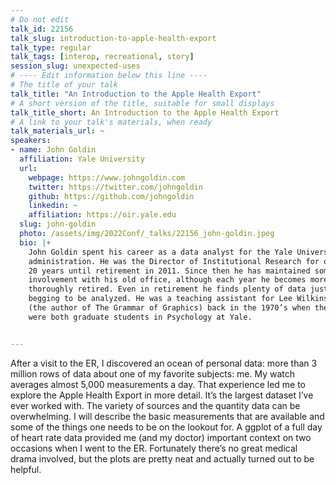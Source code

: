 ```yaml
---
# Do not edit
talk_id: 22156
talk_slug: introduction-to-apple-health-export
talk_type: regular
talk_tags: [interop, recreational, story]
session_slug: unexpected-uses
# ---- Edit information below this line ----
# The title of your talk
talk_title: "An Introduction to the Apple Health Export"
# A short version of the title, suitable for small displays
talk_title_short: An Introduction to the Apple Health Export
# A link to your talk's materials, when ready
talk_materials_url: ~
speakers:
- name: John Goldin
  affiliation: Yale University
  url:
    webpage: https://www.johngoldin.com
    twitter: https://twitter.com/johngoldin
    github: https://github.com/johngoldin
    linkedin: ~
    affiliation: https://oir.yale.edu
  slug: john-goldin
  photo: /assets/img/2022Conf/_talks/22156_john-goldin.jpeg
  bio: |+
    John Goldin spent his career as a data analyst for the Yale University
    administration. He was the Director of Institutional Research for over
    20 years until retirement in 2011. Since then he has maintained some
    involvement with his old office, although each year he becomes more
    thoroughly retired. Even in retirement he finds plenty of data just
    begging to be analyzed. He was a teaching assistant for Lee Wilkinson
    (the author of The Grammar of Graphics) back in the 1970’s when they
    were both graduate students in Psychology at Yale.


---
```


<!-- ABSTRACT ----
Please write abstract below. You may use simple markdown (links, code style, bold, italics)
-->

After a visit to the ER, I discovered an ocean of personal data: more than 3
million rows of data about one of my favorite subjects: me. My watch averages
almost 5,000 measurements a day. That experience led me to explore the Apple
Health Export in more detail. It’s the largest dataset I’ve ever worked with.
The variety of sources and the quantity data can be overwhelming. I will
describe the basic measurements that are available and some of the things
one needs to be on the lookout for. A ggplot of a full day of heart rate data
provided me (and my doctor) important context on two occasions when I went to
the ER. Fortunately there’s no great medical drama involved, but the plots are
pretty neat and actually turned out to be helpful.

